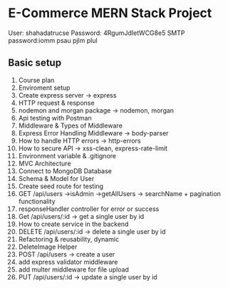 # E-Commerce MERN Stack Project
User: shahadatrucse
Password: 4RgumJdIetWCG8e5
SMTP password:iomm psau pjlm plul 

## Basic setup

1. Course plan
2. Enviroment setup
3. Create express server -> express
4. HTTP request & response
5. nodemon and morgan package -> nodemon, morgan
6. Api testing with Postman
7. Middleware & Types of Middleware
8. Express Error Handling Middleware -> body-parser
9. How to handle HTTP errors -> http-errors
10. How to secure API -> xss-clean, express-rate-limit
11. Environment variable & .gitignore
12. MVC Architecture
13. Connect to MongoDB Database
14. Schema & Model for User
15. Create seed route for testing
16. GET /api/users ->isAdmin ->getAllUsers -> searchName + pagination functionality
17. responseHandler controller for error or success
18. Get /api/users/:id -> get a single user by id
19. How to create service in the backend
20. DELETE /api/users/:id -> delete a single user by id
21. Refactoring & reusability, dynamic
22. DeleteImage Helper
23. POST /api/users -> create a user
24. add express validator middleware
25. add multer middleware for file upload
26. PUT /api/users/:id -> update a single user by id